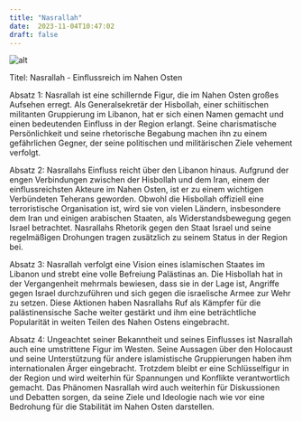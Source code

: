 ```yaml
---
title: "Nasrallah"
date:  2023-11-04T10:47:02
draft: false
---
```



![alt](../images/Nasrallah.jpg)

Titel: Nasrallah - Einflussreich im Nahen Osten

Absatz 1:
Nasrallah ist eine schillernde Figur, die im Nahen Osten großes Aufsehen erregt. Als Generalsekretär der Hisbollah, einer schiitischen militanten Gruppierung im Libanon, hat er sich einen Namen gemacht und einen bedeutenden Einfluss in der Region erlangt. Seine charismatische Persönlichkeit und seine rhetorische Begabung machen ihn zu einem gefährlichen Gegner, der seine politischen und militärischen Ziele vehement verfolgt.

Absatz 2:
Nasrallahs Einfluss reicht über den Libanon hinaus. Aufgrund der engen Verbindungen zwischen der Hisbollah und dem Iran, einem der einflussreichsten Akteure im Nahen Osten, ist er zu einem wichtigen Verbündeten Teherans geworden. Obwohl die Hisbollah offiziell eine terroristische Organisation ist, wird sie von vielen Ländern, insbesondere dem Iran und einigen arabischen Staaten, als Widerstandsbewegung gegen Israel betrachtet. Nasrallahs Rhetorik gegen den Staat Israel und seine regelmäßigen Drohungen tragen zusätzlich zu seinem Status in der Region bei.

Absatz 3:
Nasrallah verfolgt eine Vision eines islamischen Staates im Libanon und strebt eine volle Befreiung Palästinas an. Die Hisbollah hat in der Vergangenheit mehrmals bewiesen, dass sie in der Lage ist, Angriffe gegen Israel durchzuführen und sich gegen die israelische Armee zur Wehr zu setzen. Diese Aktionen haben Nasrallahs Ruf als Kämpfer für die palästinensische Sache weiter gestärkt und ihm eine beträchtliche Popularität in weiten Teilen des Nahen Ostens eingebracht.

Absatz 4:
Ungeachtet seiner Bekanntheit und seines Einflusses ist Nasrallah auch eine umstrittene Figur im Westen. Seine Aussagen über den Holocaust und seine Unterstützung für andere islamistische Gruppierungen haben ihm internationalen Ärger eingebracht. Trotzdem bleibt er eine Schlüsselfigur in der Region und wird weiterhin für Spannungen und Konflikte verantwortlich gemacht. Das Phänomen Nasrallah wird auch weiterhin für Diskussionen und Debatten sorgen, da seine Ziele und Ideologie nach wie vor eine Bedrohung für die Stabilität im Nahen Osten darstellen.